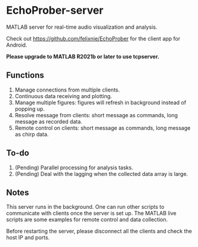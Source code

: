 # EchoProber-server

MATLAB server for real-time audio visualization and analysis.

Check out https://github.com/felixnie/EchoProber for the client app for Android.

**Please upgrade to MATLAB R2021b or later to use tcpserver.**

## Functions

1. Manage connections from multiple clients.
2. Continuous data receiving and plotting.
3. Manage multiple figures: figures will refresh in background instead of popping up.
4. Resolve message from clients: short message as commands, long message as recorded data.
5. Remote control on clients: short message as commands, long message as chirp data.

## To-do

1. (Pending) Parallel processing for analysis tasks.
2. (Pending) Deal with the lagging when the collected data array is large.

## Notes

This server runs in the background. 
One can run other scripts to communicate with clients once the server is set up. 
The MATLAB live scripts are some examples for remote control and data collection.

Before restarting the server, please disconnect all the clients and check the host IP and ports.
